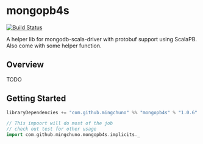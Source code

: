 # mongopb4s

[![Build Status](https://travis-ci.org/mingchuno/mongopb4s.svg?branch=master)](https://travis-ci.org/mingchuno/mongopb4s)

A helper lib for mongodb-scala-driver with protobuf support using ScalaPB. Also come with some helper function.

## Overview

TODO

## Getting Started


```scala
libraryDependencies += "com.github.mingchuno" %% "mongopb4s" % "1.0.6"
```


```scala
// This impoort will do most of the job
// check out test for other usage
import com.github.mingchuno.mongopb4s.implicits._
```